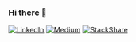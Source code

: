 ### Hi there 👋

[![LinkedIn](https://img.shields.io/badge/LinkedIn-%230077B5.svg?&style=flat-square&logo=linkedin&logoColor=white)](https://www.linkedin.com/in/leandromineti/)
[![Medium](https://img.shields.io/badge/medium-black?&style=flat-square&logo=medium&logoColor=white)](https://medium.com/@leandromineti)
[![StackShare](http://img.shields.io/badge/tech-stack-0690fa.svg?style=flat)](https://stackshare.io/leandromineti/my-stack)

<!--
**leandromineti/leandromineti** is a ✨ _special_ ✨ repository because its `README.md` (this file) appears on your GitHub profile.

Here are some ideas to get you started:

- 🔭 I’m currently working on ...
- 🌱 I’m currently learning ...
- 👯 I’m looking to collaborate on ...
- 🤔 I’m looking for help with ...
- 💬 Ask me about ...
- 📫 How to reach me: ...
- 😄 Pronouns: ...
- ⚡ Fun fact: ...
-->
